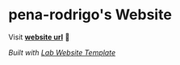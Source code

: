
# pena-rodrigo's Website

Visit **[website url](#)** 🚀

_Built with [Lab Website Template](https://greene-lab.gitbook.io/lab-website-template-docs)_

